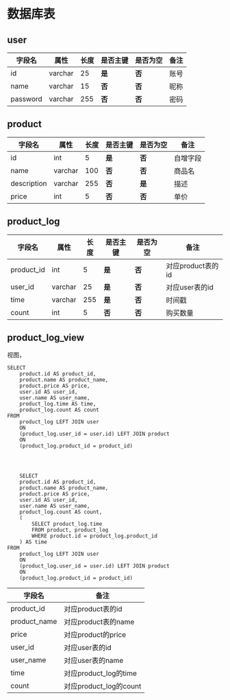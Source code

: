 # 数据库表



## user

| 字段名   | 属性    | 长度 | 是否主键 | 是否为空 | 备注 |
| -------- | ------- | ---- | -------- | -------- | ---- |
| id       | varchar | 25   | **是**   | **否**   | 账号 |
| name     | varchar | 15   | **否**   | **否**   | 昵称 |
| password | varchar | 255  | **否**   | **否**   | 密码 |



## product

| 字段名      | 属性    | 长度 | 是否主键 | 是否为空 | 备注     |
| ----------- | ------- | ---- | -------- | -------- | -------- |
| id          | int     | 5    | **是**   | **否**   | 自增字段 |
| name        | varchar | 100  | **否**   | **否**   | 商品名   |
| description | varchar | 255  | **否**   | **是**   | 描述     |
| price       | int     | 5    | **否**   | **否**   | 单价     |



## product_log

| 字段名     | 属性    | 长度 | 是否主键 | 是否为空 | 备注              |
| ---------- | ------- | ---- | -------- | -------- | ----------------- |
| product_id | int     | 5    | **是**   | **否**   | 对应product表的id |
| user_id    | varchar | 25   | **是**   | **否**   | 对应user表的id    |
| time       | varchar | 255  | **是**   | **否**   | 时间戳            |
| count      | int     | 5    | **否**   | **否**   | 购买数量          |



## product_log_view

视图，

```mysql
SELECT
	product.id AS product_id,
	product.name AS product_name,
	product.price AS price,
	user.id AS user_id,
	user.name AS user_name,
	product_log.time AS time,
	product_log.count AS count
FROM
	product_log LEFT JOIN user
	ON
	(product_log.user_id = user.id) LEFT JOIN product
 	ON
    (product_log.product_id = product_id)
    
    
    

    SELECT
	product.id AS product_id,
	product.name AS product_name,
	product.price AS price,
	user.id AS user_id,
	user.name AS user_name,
	product_log.count AS count,
	(
        SELECT product_log.time
        FROM product, product_log
        WHERE product.id = product_log.product_id
    ) AS time
FROM
	product_log LEFT JOIN user
	ON
	(product_log.user_id = user.id) LEFT JOIN product
 	ON
    (product_log.product_id = product_id)

```





| 字段名       | 备注                   |
| ------------ | ---------------------- |
| product_id   | 对应product表的id      |
| product_name | 对应product表的name    |
| price        | 对应product的price     |
| user_id      | 对应user表的id         |
| user_name    | 对应user表的name       |
| time         | 对应product_log的time  |
| count        | 对应product_log的count |






